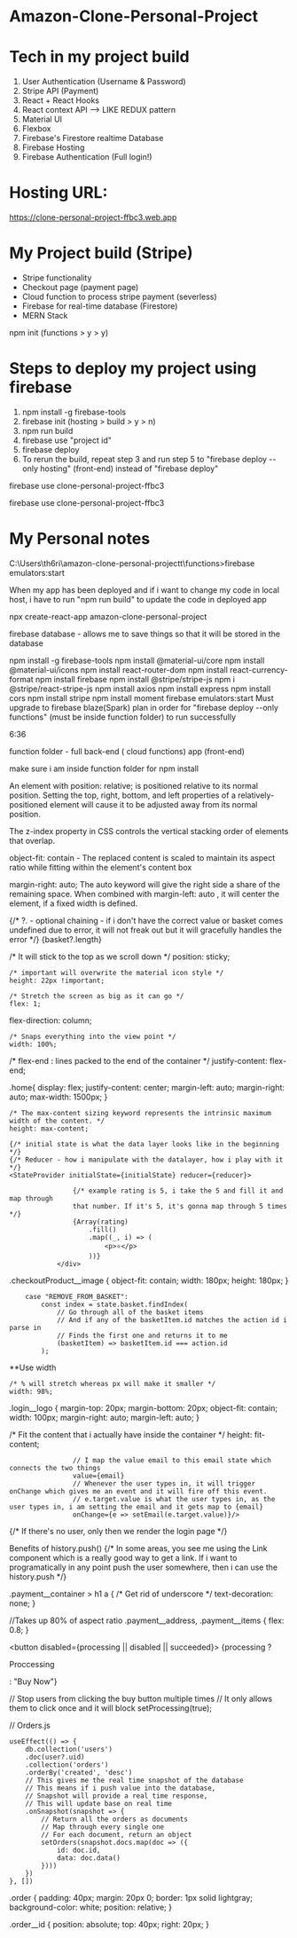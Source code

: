 # Amazon-Clone-Personal-Project

# Tech in my project build
1) User Authentication (Username & Password)
2) Stripe API (Payment)
3) React + React Hooks
4) React context API --> LIKE REDUX pattern
5) Material UI
6) Flexbox
7) Firebase's Firestore realtime Database
8) Firebase Hosting
9) Firebase Authentication (Full login!)


# Hosting URL:

https://clone-personal-project-ffbc3.web.app


# My Project build (Stripe)

* Stripe functionality
* Checkout page (payment page)
* Cloud function to process stripe payment (severless)
* Firebase for real-time database (Firestore)
* MERN Stack

npm init (functions > y > y)

# Steps to deploy my project using firebase

1) npm install -g firebase-tools
2) firebase init (hosting > build > y > n)
3) npm run build
4) firebase use "project id"
5) firebase deploy
6) To rerun the build, repeat step 3 and run step 5 to "firebase deploy --only hosting" (front-end) instead of "firebase deploy" 


firebase use clone-personal-project-ffbc3



firebase use clone-personal-project-ffbc3

# My Personal notes

C:\Users\th6ri\amazon-clone-personal-projectt\functions>firebase emulators:start

When my app has been deployed and if i want to change my code in local host, i have to run "npm run build" to update the code in deployed app

npx create-react-app amazon-clone-personal-project

firebase database - allows me to save things so that it will be stored in the database

npm install -g firebase-tools
npm install @material-ui/core
npm install @material-ui/icons
npm install react-router-dom
npm install react-currency-format
npm install firebase
npm install @stripe/stripe-js
npm i @stripe/react-stripe-js
npm install axios
npm install express
npm install cors
npm install stripe
npm install moment 
firebase emulators:start
Must upgrade to firebase blaze(Spark) plan in order for "firebase deploy --only functions" (must be inside function folder) to run successfully

6:36

function folder - full back-end ( cloud functions)
app (front-end)

make sure i am inside function folder for npm install

An element with position: relative; is positioned relative to its normal position. Setting the top, right, bottom, and left properties of a relatively-positioned element will cause it to be adjusted away from its normal position.

The z-index property in CSS controls the vertical stacking order of elements that overlap.

object-fit: contain - The replaced content is scaled to maintain its aspect ratio while fitting within the element's content box

margin-right: auto; The auto keyword will give the right side a share of the remaining space. When combined with margin-left: auto , it will center the element, if a fixed width is defined.

{/* ?. - optional chaining - if i don't have the correct value or basket comes undefined due to error, it will not freak out but it will gracefully handles the error */}
   {basket?.length}

 /* It will stick to the top as we scroll down */
    position: sticky;

    /* important will overwrite the material icon style */
    height: 22px !important;

    /* Stretch the screen as big as it can go */
    flex: 1;

flex-direction: column;

    /* Snaps everything into the view point */
    width: 100%;

/* flex-end : lines packed to the end of the container */
    justify-content: flex-end;

.home{
    display: flex;
    justify-content: center;
    margin-left: auto;
    margin-right: auto;
    max-width: 1500px;
}

    /* The max-content sizing keyword represents the intrinsic maximum width of the content. */
    height: max-content;

    {/* initial state is what the data layer looks like in the beginning */}
    {/* Reducer - how i manipulate with the datalayer, how i play with it */}
    <StateProvider initialState={initialState} reducer={reducer}>

                    {/* example rating is 5, i take the 5 and fill it and map through
                    that number. If it's 5, it's gonna map through 5 times */}
                    {Array(rating)
                        .fill()
                        .map((_, i) => (
                            <p>⭐</p>
                        ))}
                </div>

.checkoutProduct__image {
    object-fit: contain;
    width: 180px;
    height: 180px;
}

        case "REMOVE_FROM_BASKET":
            const index = state.basket.findIndex(
                // Go through all of the basket items 
                // And if any of the basketItem.id matches the action id i parse in
                // Finds the first one and returns it to me
                (basketItem) => basketItem.id === action.id
            );

**Use width

    /* % will stretch whereas px will make it smaller */
    width: 98%;

.login__logo {
    margin-top: 20px;
    margin-bottom: 20px;
    object-fit: contain;
    width: 100px;
    margin-right: auto;
    margin-left: auto;
}

/* Fit the content that i actually have inside the container */
height: fit-content;

                    // I map the value email to this email state which connects the two things
                    value={email} 
                    // Whenever the user types in, it will trigger onChange which gives me an event and it will fire off this event.
                    // e.target.value is what the user types in, as the user types in, i am setting the email and it gets map to {email}
                    onChange={e => setEmail(e.target.value)}/>

{/* If there's no user, only then we render the login page */}
<Link to= {!user && "/login"}>

Benefits of history.push()
{/* In some areas, you see me using the Link component which is a really
good way to get a link. If i want to programatically in any point 
push the user somewhere, then i can use the history.push  */}

.payment__container > h1 a {
    /* Get rid of underscore */
    text-decoration: none;
}

//Takes up 80% of aspect ratio
.payment__address, .payment__items {
    flex: 0.8;
}

<button disabled={processing || disabled || succeeded}>
	<span>{processing ? <p>Proccessing</p> : "Buy Now"}</span>
</button>

// Stop users from clicking the buy button multiple times 
// It only allows them to click once and it will block
setProcessing(true);

// Orders.js

    useEffect(() => {
        db.collection('users')
        .doc(user?.uid)
        .collection('orders')
        .orderBy('created', 'desc')
        // This gives me the real time snapshot of the database
        // This means if i push value into the database, 
        // Snapshot will provide a real time response,
        // This will update base on real time 
        .onSnapshot(snapshot => {
            // Return all the orders as documents
            // Map through every single one 
            // For each document, return an object
            setOrders(snapshot.docs.map(doc => ({
                id: doc.id,
                data: doc.data()
            })))
        })
    }, [])

.order {
    padding: 40px;
    margin: 20px 0;
    border: 1px solid lightgray;
    background-color: white;
    position: relative;
}

.order__id {
    position: absolute;
    top: 40px;
    right: 20px;
}
